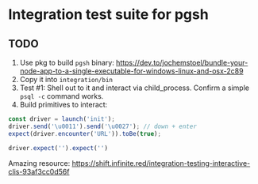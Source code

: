 # Integration test suite for pgsh

## TODO

1. Use pkg to build `pgsh` binary: https://dev.to/jochemstoel/bundle-your-node-app-to-a-single-executable-for-windows-linux-and-osx-2c89
2. Copy it into `integration/bin`
3. Test #1: Shell out to it and interact via child_process. Confirm a simple `psql -c` command works.
4. Build primitives to interact:
```javascript
const driver = launch('init');
driver.send('\u0011').send('\u0027'); // down + enter
expect(driver.encounter('URL')).toBe(true);

driver.expect('').expect('')

```

Amazing resource: https://shift.infinite.red/integration-testing-interactive-clis-93af3cc0d56f